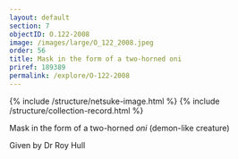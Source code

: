 ```yaml
---
layout: default
section: 7
objectID: O.122-2008
image: /images/large/O_122_2008.jpeg
order: 56
title: Mask in the form of a two-horned oni
priref: 189389
permalink: /explore/O-122-2008
---
```

{% include /structure/netsuke-image.html %}
{% include /structure/collection-record.html %}

Mask in the form of a two-horned <em>oni</em> (demon-like creature)

Given by Dr Roy Hull
